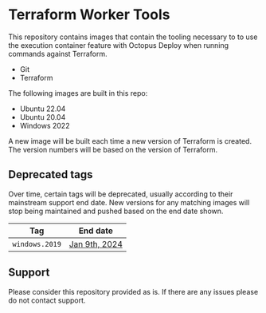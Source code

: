 # Terraform Worker Tools

This repository contains images that contain the tooling necessary to to use the execution container feature with Octopus Deploy when running commands against Terraform.

- Git
- Terraform

The following images are built in this repo:

- Ubuntu 22.04
- Ubuntu 20.04 
- Windows 2022 

A new image will be built each time a new version of Terraform is created.  The version numbers will be based on the version of Terraform.

## Deprecated tags

Over time, certain tags will be deprecated, usually according to their mainstream support end date. New versions for any matching images will stop being maintained and pushed based on the end date shown.

Tag | End date
---------| ---------------
`windows.2019`| [Jan 9th, 2024](https://learn.microsoft.com/en-us/lifecycle/products/windows-server-2019)


## Support

Please consider this repository provided as is.  If there are any issues please do not contact support.
